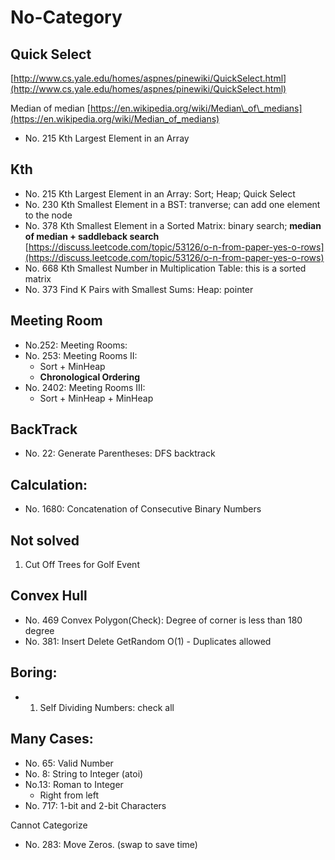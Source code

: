 # No-Category

## Quick Select

[http://www.cs.yale.edu/homes/aspnes/pinewiki/QuickSelect.html](http://www.cs.yale.edu/homes/aspnes/pinewiki/QuickSelect.html)

Median of median [https://en.wikipedia.org/wiki/Median\_of\_medians](https://en.wikipedia.org/wiki/Median_of_medians)

* No. 215 Kth Largest Element in an Array

## Kth

* No. 215 Kth Largest Element in an Array: Sort; Heap; Quick Select
* No. 230 Kth Smallest Element in a BST: tranverse; can add one element to the node
* No. 378 Kth Smallest Element in a Sorted Matrix: binary search; **median of median +    saddleback search** [https://discuss.leetcode.com/topic/53126/o-n-from-paper-yes-o-rows](https://discuss.leetcode.com/topic/53126/o-n-from-paper-yes-o-rows)
* No. 668 Kth Smallest Number in Multiplication Table: this is a sorted matrix
* No. 373 Find K Pairs with Smallest Sums: Heap: pointer

## Meeting Room

* No.252: Meeting Rooms:&#x20;
* No. 253: Meeting Rooms II:
  * &#x20;Sort + MinHeap&#x20;
  * **Chronological Ordering**
* No. 2402: Meeting Rooms III:
  * Sort + MinHeap + MinHeap

##

## BackTrack

* No.  22: Generate Parentheses: DFS backtrack



## Calculation:

* No. 1680: Concatenation of Consecutive Binary Numbers

## Not solved

1. Cut Off Trees for Golf Event

## Convex Hull

* No. 469 Convex Polygon(Check): Degree of corner is less than 180 degree
* No. 381: Insert Delete GetRandom O(1) - Duplicates allowed

## Boring:

*
  1. Self Dividing Numbers: check all

## Many Cases:

* No. 65: Valid Number
* No. 8:  String to Integer (atoi)
* No.13: Roman to Integer
  * Right from left
* No. 717: 1-bit and 2-bit Characters



Cannot Categorize

* No. 283: Move Zeros. (swap to save time)





##



